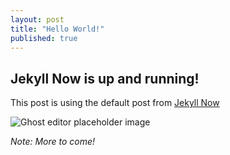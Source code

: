 ```yaml
---
layout: post
title: "Hello World!"
published: true
---
```


## Jekyll Now is up and running!

This post is using the default post from [Jekyll Now](http://www.jekyllnow.com/ "Create a Jekyll Blog in minute")

![Ghost editor placeholder image](https://cloud.githubusercontent.com/assets/2047053/3993551/456a277a-290e-11e4-992d-0b3b23ed9c5b.png)

_Note: More to come!_